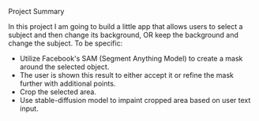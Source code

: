 Project Summary

In this project I am going to build a little app that allows users to select a subject and then change its background, OR keep the background and change the subject. To be specific:

* Utilize Facebook's SAM (Segment Anything Model) to create a mask around the selected object.
* The user is shown this result to either accept it or refine the mask further with additional points.
* Crop the selected area.
* Use stable-diffusion model to impaint cropped area based on user text input.
